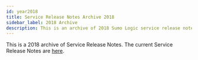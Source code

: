 ```yaml
---
id: year2018
title: Service Release Notes Archive 2018
sidebar_label: 2018 Archive
description: This is an archive of 2018 Sumo Logic service release notes.
---
```


This is a 2018 archive of Service Release Notes. The current Service Release Notes are [here](/docs/releasenotes/service).
